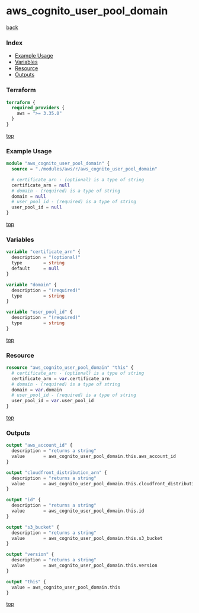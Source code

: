 # aws_cognito_user_pool_domain

[back](../aws.md)

### Index

- [Example Usage](#example-usage)
- [Variables](#variables)
- [Resource](#resource)
- [Outputs](#outputs)

### Terraform

```terraform
terraform {
  required_providers {
    aws = ">= 3.35.0"
  }
}
```

[top](#index)

### Example Usage

```terraform
module "aws_cognito_user_pool_domain" {
  source = "./modules/aws/r/aws_cognito_user_pool_domain"

  # certificate_arn - (optional) is a type of string
  certificate_arn = null
  # domain - (required) is a type of string
  domain = null
  # user_pool_id - (required) is a type of string
  user_pool_id = null
}
```

[top](#index)

### Variables

```terraform
variable "certificate_arn" {
  description = "(optional)"
  type        = string
  default     = null
}

variable "domain" {
  description = "(required)"
  type        = string
}

variable "user_pool_id" {
  description = "(required)"
  type        = string
}
```

[top](#index)

### Resource

```terraform
resource "aws_cognito_user_pool_domain" "this" {
  # certificate_arn - (optional) is a type of string
  certificate_arn = var.certificate_arn
  # domain - (required) is a type of string
  domain = var.domain
  # user_pool_id - (required) is a type of string
  user_pool_id = var.user_pool_id
}
```

[top](#index)

### Outputs

```terraform
output "aws_account_id" {
  description = "returns a string"
  value       = aws_cognito_user_pool_domain.this.aws_account_id
}

output "cloudfront_distribution_arn" {
  description = "returns a string"
  value       = aws_cognito_user_pool_domain.this.cloudfront_distribution_arn
}

output "id" {
  description = "returns a string"
  value       = aws_cognito_user_pool_domain.this.id
}

output "s3_bucket" {
  description = "returns a string"
  value       = aws_cognito_user_pool_domain.this.s3_bucket
}

output "version" {
  description = "returns a string"
  value       = aws_cognito_user_pool_domain.this.version
}

output "this" {
  value = aws_cognito_user_pool_domain.this
}
```

[top](#index)